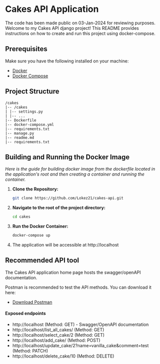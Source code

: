 # Cakes API Application
The code has been made public on 03-Jan-2024 for reviewing purposes.
Welcome to my Cakes API django project! This README provides instructions on how to create and run this project using docker-compose.

## Prerequisites
Make sure you have the following installed on your machine:
- [Docker](https://docs.docker.com/get-docker/)
- [Docker Compose](https://docs.docker.com/compose/install/)

## Project Structure
```
/cakes
|-- /cakes
| |-- settings.py
| |-- ...
|-- Dockerfile
|-- docker-compose.yml
|-- requirements.txt
|-- manage.py
|-- readme.md
|-- requirements.txt
```

## Building and Running the Docker Image
*Here is the guide for building docker image from the dockerfile located in the application's root and then creating a container and running the container.* 

1. **Clone the Repository:**
   ```bash
   git clone https://github.com/Lokez21/cakes-api.git

2. **Navigate to the root of the project directory:**
   ```bash
   cd cakes

3. **Run the Docker Container:**
   ```bash
   docker-compose up

4. The application will be accessible at http://localhost

## Recommended API tool
The Cakes API application home page hosts the swagger/openAPI documentation.

Postman is recommended to test the API methods. You can download it here:
- [Download Postman](https://www.postman.com/downloads/)

#### Exposed endpoints
- http://localhost (Method: GET) - Swagger/OpenAPI documentation
- http://localhost/list_all_cakes/ (Method: GET)
- http://localhost/select_cake/2 (Method: GET)
- http://localhost/add_cake/ (Method: POST)
- http://localhost/update_cake/2?name=vanilla_cake&comment=test (Method: PATCH)
- http://localhost/delete_cake/10 (Method: DELETE)
